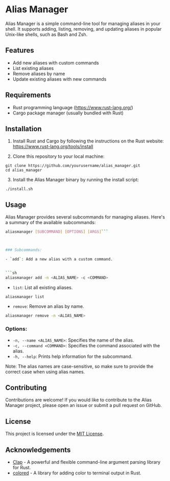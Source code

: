 
# Alias Manager

Alias Manager is a simple command-line tool for managing aliases in your shell. It supports adding, listing, removing, and updating aliases in popular Unix-like shells, such as Bash and Zsh.

## Features

- Add new aliases with custom commands
- List existing aliases
- Remove aliases by name
- Update existing aliases with new commands

## Requirements

- Rust programming language (https://www.rust-lang.org/)
- Cargo package manager (usually bundled with Rust)

## Installation

1. Install Rust and Cargo by following the instructions on the Rust website: https://www.rust-lang.org/tools/install

2. Clone this repository to your local machine:


```shell
git clone https://github.com/yourusername/alias_manager.git
cd alias_manager
```

3. Install the Alias Manager binary by running the install script:

```shell
./install.sh
```



## Usage

Alias Manager provides several subcommands for managing aliases. Here's a summary of the available subcommands:



```sh
aliasmanager [SUBCOMMAND] [OPTIONS] [ARGS]```



### Subcommands:

- `add`: Add a new alias with a custom command.


```sh
aliasmanager add -n <ALIAS_NAME> -c <COMMAND>
```


- `list`: List all existing aliases.


```sh
aliasmanager list
```

- `remove`: Remove an alias by name.

```sh
aliasmanager remove -n <ALIAS_NAME>
```

### Options:

- `-n, --name <ALIAS_NAME>`: Specifies the name of the alias.
- `-c, --command <COMMAND>`: Specifies the command associated with the alias.
- `-h, --help`: Prints help information for the subcommand.



Note: The alias names are case-sensitive, so make sure to provide the correct case when using alias names.


## Contributing

Contributions are welcome! If you would like to contribute to the Alias Manager project, please open an issue or submit a pull request on GitHub.

## License

This project is licensed under the [MIT License](LICENSE).

## Acknowledgements

- [Clap](https://github.com/clap-rs/clap) - A powerful and flexible command-line argument parsing library for Rust.
- [colored](https://github.com/mackwic/colored) - A library for adding color to terminal output in Rust.
